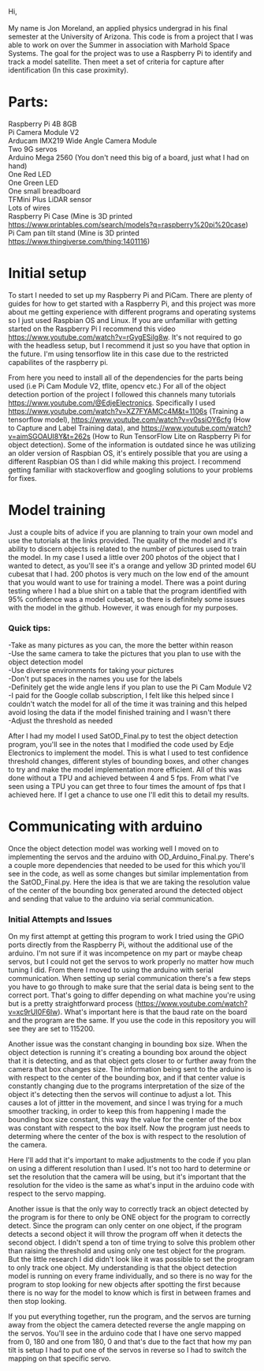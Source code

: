Hi,<br/>
<br/>
My name is Jon Moreland, an applied physics undergrad in his final semester at the University of Arizona. This code is from a project that I was able to work on over the Summer in association with Marhold Space Systems. The goal for the project was to use a Raspberry Pi to identify and track a model satellite. Then meet a set of criteria for capture after identification (In this case proximity).<br/>

# Parts: <br/>

Raspberry Pi 4B 8GB<br/>
Pi Camera Module V2<br/>
Arducam IMX219 Wide Angle Camera Module<br/> 
Two 9G servos<br/>
Arduino Mega 2560 (You don't need this big of a board, just what I had on hand)<br/>
One Red LED<br/>
One Green LED<br/>
One small breadboard<br/>
TFMini Plus LiDAR sensor<br/>
Lots of wires<br/>
Raspberry Pi Case (Mine is 3D printed https://www.printables.com/search/models?q=raspberry%20pi%20case)<br/>
Pi Cam pan tilt stand (Mine is 3D printed https://www.thingiverse.com/thing:1401116)<br/>

# Initial setup<br/>

To start I needed to set up my Raspberry Pi and PiCam. There are plenty of guides for how to get started with a Raspberry Pi, and this project was more about me getting experience with different programs and operating systems so I just used Raspbian OS and Linux. If you are unfamiliar with getting started on the Raspberry Pi I recommend this video https://www.youtube.com/watch?v=rGygESilg8w. It's not required to go with the headless setup, but I recommend it just so you have that option in the future. I'm using tensorflow lite in this case due to the restricted capabilites of the raspberry pi.

From here you need to install all of the dependencies for the parts being used (i.e Pi Cam Module V2, tflite, opencv etc.) For all of the object detection portion of the project I followed this channels many tutorials https://www.youtube.com/@EdjeElectronics. Specifically I used https://www.youtube.com/watch?v=XZ7FYAMCc4M&t=1106s (Training a tensorflow model), https://www.youtube.com/watch?v=v0ssiOY6cfg (How to Capture and Label Training data), and https://www.youtube.com/watch?v=aimSGOAUI8Y&t=262s (How to Run TensorFlow Lite on Raspberry Pi for object detection). Some of the information is outdated since he was utilizing an older version of Raspbian OS, it's entirely possible that you are using a different Raspbian OS than I did while making this project. I recommend getting familiar with stackoverflow and googling solutions to your problems for fixes.

# Model training<br/>

Just a couple bits of advice if you are planning to train your own model and use the tutorials at the links provided. The quality of the model and it's ability to discern objects is related to the number of pictures used to train the model. In my case I used a little over 200 photos of the object that I wanted to detect, as you'll see it's a orange and yellow 3D printed model 6U cubesat that I had. 200 photos is very much on the low end of the amount that you would want to use for training a model. There was a point during testing where I had a blue shirt on a table that the program identified with 95% confidence was a model cubesat, so there is definitely some issues with the model in the github. However, it was enough for my purposes.<br/> 
### Quick tips:<br/>
-Take as many pictures as you can, the more the better within reason<br/>
-Use the same camera to take the pictures that you plan to use with the object detection model<br/>
-Use diverse environments for taking your pictures<br/>
-Don't put spaces in the names you use for the labels<br/>
-Definitely get the wide angle lens if you plan to use the Pi Cam Module V2<br/>
-I paid for the Google collab subscription, I felt like this helped since I couldn't watch the model for all of the time it was training and this helped avoid losing the data if the model finished training and I wasn't there<br/>
-Adjust the threshold as needed


After I had my model I used SatOD_Final.py to test the object detection program, you'll see in the notes that I modified the code used by Edje Electronics to implement the model. This is what I used to test confidence threshold changes, different styles of bounding boxes, and other changes to try and make the model implementation more efficient. All of this was done without a TPU and achieved between 4 and 5 fps. From what I've seen using a TPU you can get three to four times the amount of fps that I achieved here. If I get a chance to use one I'll edit this to detail my results.

# Communicating with arduino <br/>

Once the object detection model was working well I moved on to implementing the servos and the arduino with OD_Arduino_Final.py. There's a couple more dependencies that needed to be used for this which you'll see in the code, as well as some changes but similar implementation from the SatOD_Final.py. Here the idea is that we are taking the resolution value of the center of the bounding box generated around the detected object and sending that value to the arduino via serial communication. <br/>

### Initial Attempts and Issues <br/>

On my first attempt at getting this program to work I tried using the GPiO ports directly from the Raspberry Pi, without the additional use of the arduino. I'm not sure if it was incompetence on my part or maybe cheap servos, but I could not get the servos to work properly no matter how much tuning I did. From there I moved to using the arduino with serial communication. When setting up serial communication there's a few steps you have to go through to make sure that the serial data is being sent to the correct port. That's going to differ depending on what machine you're using but is a pretty straightforward process (https://www.youtube.com/watch?v=xc9rUI0F6Iw). What's important here is that the baud rate on the board and the program are the same. If you use the code in this repository you will see they are set to 115200.

Another issue was the constant changing in bounding box size. When the object detection is running it's creating a bounding box around the object that it is detecting, and as that object gets closer to or further away from the camera that box changes size. The information being sent to the arduino is with respect to the center of the bounding box, and if that center value is constantly changing due to the programs interpretation of the size of the object it's detecting then the servos will continue to adjust a lot. This causes a lot of jittter in the movement, and since I was trying for a much smoother tracking, in order to keep this from happening I made the bounding box size constant, this way the value for the center of the box was constant with respect to the box itself. Now the program just needs to determing where the center of the box is with respect to the resolution of the camera.

Here I'll add that it's important to make adjustments to the code if you plan on using a different resolution than I used. It's not too hard to determine or set the resolution that the camera will be using, but it's important that the resolution for the video is the same as what's input in the arduino code with respect to the servo mapping. 

Another issue is that the only way to correctly track an object detected by the program is for there to only be ONE object for the program to correctly detect. Since the program can only center on one object, if the program detects a second object it will throw the program off when it detects the second object. I didn't spend a ton of time trying to solve this problem other than raising the threshold and using only one test object for the program. But the little research I did didn't look like it was possible to set the program to only track one object. My understanding is that the object detection model is running on every frame individually, and so there is no way for the program to stop looking for new objects after spotting the first because there is no way for the model to know which is first in between frames and then stop looking.

If you put everything together, run the program, and the servos are turning away from the object the camera detected reverse the angle mapping on the servos. You'll see in the arduino code that I have one servo mapped from 0, 180 and one from 180, 0 and that's due to the fact that how my pan tilt is setup I had to put one of the servos in reverse so I had to switch the mapping on that specific servo.
